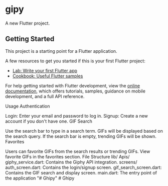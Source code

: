 # gipy

A new Flutter project.

## Getting Started

This project is a starting point for a Flutter application.

A few resources to get you started if this is your first Flutter project:

- [Lab: Write your first Flutter app](https://docs.flutter.dev/get-started/codelab)
- [Cookbook: Useful Flutter samples](https://docs.flutter.dev/cookbook)

For help getting started with Flutter development, view the
[online documentation](https://docs.flutter.dev/), which offers tutorials,
samples, guidance on mobile development, and a full API reference.



Usage
Authentication

Login: Enter your email and password to log in.
Signup: Create a new account if you don't have one.
GIF Search

Use the search bar to type in a search term.
GIFs will be displayed based on the search query.
If the search bar is empty, trending GIFs will be shown.
Favorites

Users can favorite GIFs from the search results or trending GIFs.
View favorite GIFs in the favorites section.
File Structure
lib/
Apis/
giphy_service.dart: Contains the Giphy API integration.
screens/
auth_screen.dart: Contains the login/signup screen.
gif_search_screen.dart: Contains the GIF search and display screen.
main.dart: The entry point of the application
"# Ghipy" 
#   G h i p y  
 